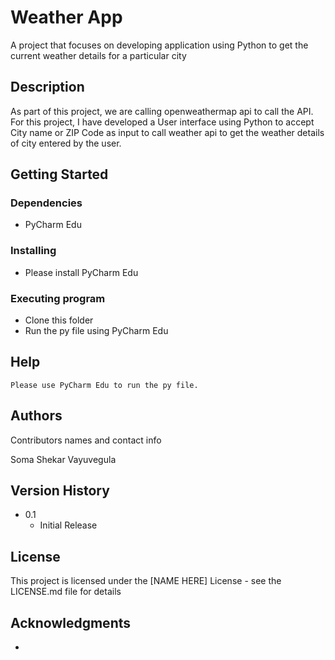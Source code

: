 # Weather App

A project that focuses on developing application using Python to get the current weather details for a particular city

## Description

   As part of this project, we are calling openweathermap api to call the API. For this project, I have developed a User interface using Python to accept City name or ZIP Code as input to call weather api to get the weather details of city entered by the user.
   

## Getting Started

### Dependencies

* PyCharm Edu

### Installing

* Please install PyCharm Edu

### Executing program

* Clone this folder
* Run the py file using PyCharm Edu

## Help

```
Please use PyCharm Edu to run the py file.
```

## Authors

Contributors names and contact info

Soma Shekar Vayuvegula

## Version History

* 0.1
    * Initial Release

## License

This project is licensed under the [NAME HERE] License - see the LICENSE.md file for details

## Acknowledgments

* 



